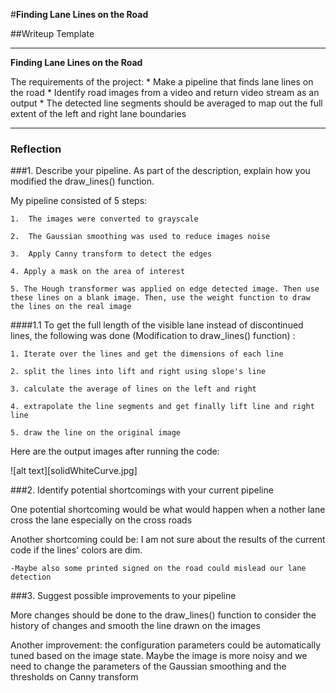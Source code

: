 #**Finding Lane Lines on the Road** 

##Writeup Template


---

**Finding Lane Lines on the Road**

The requirements of the project:
	* Make a pipeline that finds lane lines on the road
	* Identify road images from a video and return video stream as an output
	* The detected line segments should be averaged to map out the full extent of the left and right lane boundaries 


[//]: # (Image References)

[image1]: ./examples/grayscale.jpg "Grayscale"

---

### Reflection

###1. Describe your pipeline. As part of the description, explain how you modified the draw_lines() function.

My pipeline consisted of 5 steps:

	1.  The images were converted to grayscale

	2. 	The Gaussian smoothing was used to reduce images noise

	3. 	Apply Canny transform to detect the edges

	4. Apply a mask on the area of interest

	5. The Hough transformer was applied on edge detected image. Then use these lines on a blank image. Then, use the weight function to draw the lines on the real image


####1.1 To get the full length of the visible lane instead of discontinued lines, the following was done (Modification to draw_lines() function) : 

	1. Iterate over the lines and get the dimensions of each line

	2. split the lines into lift and right using slope's line

	3. calculate the average of lines on the left and right

	4. extrapolate the line segments and get finally lift line and right line

	5. draw the line on the original image


Here are the output images after running the code: 

![alt text][solidWhiteCurve.jpg]


###2. Identify potential shortcomings with your current pipeline


One potential shortcoming would be what would happen when a nother lane cross the lane especially on the cross roads 

Another shortcoming could be: I am not sure about the results of the current code if the lines' colors are dim.  

	-Maybe also some printed signed on the road could mislead our lane detection


###3. Suggest possible improvements to your pipeline


More changes should be done to the draw_lines() function to consider the history of changes and smooth the line drawn on the images

Another improvement: the configuration parameters could be automatically tuned based on the image state. Maybe the image is more noisy and we need to change the parameters of the Gaussian smoothing and the thresholds on Canny transform 